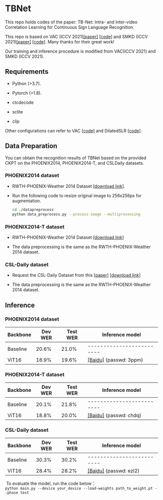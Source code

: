 # TBNet
This repo holds codes of the paper: TB-Net: Intra- and Inter-video Correlation Learning for Continuous Sign Language Recognition.

This repo is based on VAC (ICCV 2021)[[paper]](https://openaccess.thecvf.com/content/ICCV2021/html/Min_Visual_Alignment_Constraint_for_Continuous_Sign_Language_Recognition_ICCV_2021_paper.html) [[code]](https://github.com/ycmin95/VAC_CSLR) and SMKD (ICCV 2021)[[paper]](https://openaccess.thecvf.com/content/ICCV2021/html/Hao_Self-Mutual_Distillation_Learning_for_Continuous_Sign_Language_Recognition_ICCV_2021_paper.html) [[code]](https://github.com/ycmin95/VAC_CSLR). Many thanks for their great work!

Our training and inference procedure is modified from VAC(ICCV 2021) and SMKD (ICCV 2021).
## Requirements

- Python (>3.7).
  
- Pytorch (>1.8).

- ctcdecode

- sclite

- clip

Other configurations can refer to VAC [[code]](https://github.com/ycmin95/VAC_CSLR) and DilatedSLR [[code]](https://github.com/ustc-slr/DilatedSLR).

## Data Preparation
You can obtain the recognition results of TBNet based on the provided CKPT on the PHOENIX2014, PHOENIX2014-T, and CSLDaily datasets.

### PHOENIX2014 dataset
- RWTH-PHOENIX-Weather 2014 Dataset [[download link]](https://www-i6.informatik.rwth-aachen.de/~koller/RWTH-PHOENIX/).

- Run the following code to resize original image to 256x256px for augmentation.

   ```bash
   cd ./datapreprocess
   python data_preprocess.py --process-image --multiprocessing
   ```

### PHOENIX2014-T dataset
- RWTH-PHOENIX-Weather 2014 Dataset [[download link]](https://www-i6.informatik.rwth-aachen.de/~koller/RWTH-PHOENIX-2014-T/)

- The data preprocessing is the same as the RWTH-PHOENIX-Weather 2014 dataset.

### CSL-Daily dataset

- Request the CSL-Daily Dataset from this [[paper]](https://openaccess.thecvf.com/content/CVPR2021/html/Zhou_Improving_Sign_Language_Translation_With_Monolingual_Data_by_Sign_Back-Translation_CVPR_2021_paper.html) [[download link]](http://home.ustc.edu.cn/~zhouh156/dataset/csl-daily/)


- The data preprocessing is the same as the RWTH-PHOENIX-Weather 2014 dataset.
   
## Inference

### PHOENIX2014 dataset

| Backbone | Dev WER  | Test WER  | Inference model               |
| -------- | ---------- | ----------- | ------------------------- |
| Baseline | 20.6%      | 21.0%       | ------------------------- | 
|  ViT16   | 18.9%      | 19.6%       | [[Baidu]](https://pan.baidu.com/s/13AZ1qqcGZkJeO8hyBFsMcA) (passwd: 3ppm)<br /> |

### PHOENIX2014-T dataset

| Backbone | Dev WER  | Test WER  | Inference model               |
| -------- | ---------- | ----------- | ------------------------- |
| Baseline | 20.1%      | 21.8%       | ------------------------- |
|  ViT16   | 18.8%      | 20.0%       | [[Baidu]](https://pan.baidu.com/s/1asPbeAXnBsARevh6IbN65g) (passwd: chdq)<br /> |

### CSL-Daily dataset

| Backbone | Dev WER  | Test WER  | Inference model               |
| -------- | ---------- | ----------- | ------------------------- |
| Baseline | 30.3%      | 30.2%       | ------------------------- |
|  ViT16   | 28.4%      | 28.2%       | [[Baidu]](https://pan.baidu.com/s/18wJkCPv40w2HVKbh9seyLw) (passwd: ezl2)<br /> |

​	To evaluate the model, run the code below：   
`python main.py --device your_device --load-weights path_to_weight.pt --phase test`

